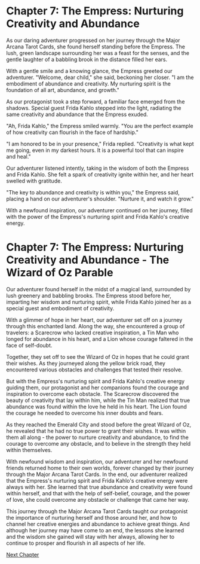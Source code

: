 # Chapter 7: The Empress: Nurturing Creativity and Abundance

As our daring adventurer progressed on her journey through the Major Arcana Tarot Cards, she found herself standing before the Empress. The lush, green landscape surrounding her was a feast for the senses, and the gentle laughter of a babbling brook in the distance filled her ears. 

With a gentle smile and a knowing glance, the Empress greeted our adventurer. "Welcome, dear child," she said, beckoning her closer. "I am the embodiment of abundance and creativity. My nurturing spirit is the foundation of all art, abundance, and growth."

As our protagonist took a step forward, a familiar face emerged from the shadows. Special guest Frida Kahlo stepped into the light, radiating the same creativity and abundance that the Empress exuded. 

"Ah, Frida Kahlo," the Empress smiled warmly. "You are the perfect example of how creativity can flourish in the face of hardship."

"I am honored to be in your presence," Frida replied. "Creativity is what kept me going, even in my darkest hours. It is a powerful tool that can inspire and heal."

Our adventurer listened intently, taking in the wisdom of both the Empress and Frida Kahlo. She felt a spark of creativity ignite within her, and her heart swelled with gratitude.

"The key to abundance and creativity is within you," the Empress said, placing a hand on our adventurer's shoulder. "Nurture it, and watch it grow."

With a newfound inspiration, our adventurer continued on her journey, filled with the power of the Empress's nurturing spirit and Frida Kahlo's creative energy.
# Chapter 7: The Empress: Nurturing Creativity and Abundance - The Wizard of Oz Parable

Our adventurer found herself in the midst of a magical land, surrounded by lush greenery and babbling brooks. The Empress stood before her, imparting her wisdom and nurturing spirit, while Frida Kahlo joined her as a special guest and embodiment of creativity.

With a glimmer of hope in her heart, our adventurer set off on a journey through this enchanted land. Along the way, she encountered a group of travelers: a Scarecrow who lacked creative inspiration, a Tin Man who longed for abundance in his heart, and a Lion whose courage faltered in the face of self-doubt.

Together, they set off to see the Wizard of Oz in hopes that he could grant their wishes. As they journeyed along the yellow brick road, they encountered various obstacles and challenges that tested their resolve.

But with the Empress's nurturing spirit and Frida Kahlo's creative energy guiding them, our protagonist and her companions found the courage and inspiration to overcome each obstacle. The Scarecrow discovered the beauty of creativity that lay within him, while the Tin Man realized that true abundance was found within the love he held in his heart. The Lion found the courage he needed to overcome his inner doubts and fears.

As they reached the Emerald City and stood before the great Wizard of Oz, he revealed that he had no true power to grant their wishes. It was within them all along - the power to nurture creativity and abundance, to find the courage to overcome any obstacle, and to believe in the strength they held within themselves.

With newfound wisdom and inspiration, our adventurer and her newfound friends returned home to their own worlds, forever changed by their journey through the Major Arcana Tarot Cards.
In the end, our adventurer realized that the Empress's nurturing spirit and Frida Kahlo's creative energy were always with her. She learned that true abundance and creativity were found within herself, and that with the help of self-belief, courage, and the power of love, she could overcome any obstacle or challenge that came her way.

This journey through the Major Arcana Tarot Cards taught our protagonist the importance of nurturing herself and those around her, and how to channel her creative energies and abundance to achieve great things. And although her journey may have come to an end, the lessons she learned and the wisdom she gained will stay with her always, allowing her to continue to prosper and flourish in all aspects of her life.


[Next Chapter](08_Chapter08.md)
